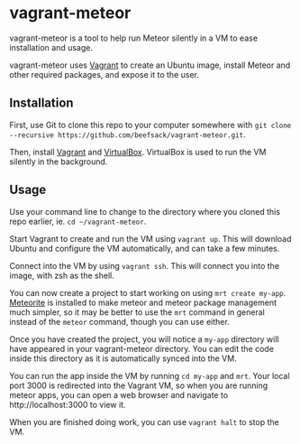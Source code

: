 vagrant-meteor
==============

vagrant-meteor is a tool to help run Meteor silently in a VM to ease
installation and usage.

vagrant-meteor uses [Vagrant](http://www.vagrantup.com/) to create an Ubuntu
image, install Meteor and other required packages, and expose it to the user.

Installation
------------

First, use Git to clone this repo to your computer somewhere with `git clone
--recursive https://github.com/beefsack/vagrant-meteor.git`.

Then, install [Vagrant](http://downloads.vagrantup.com/) and
[VirtualBox](https://www.virtualbox.org/wiki/Downloads).  VirtualBox is used to
run the VM silently in the background.

Usage
-----

Use your command line to change to the directory where you cloned this repo
earlier, ie. `cd ~/vagrant-meteor`.

Start Vagrant to create and run the VM using `vagrant up`.  This will download
Ubuntu and configure the VM automatically, and can take a few minutes.

Connect into the VM by using `vagrant ssh`.  This will connect you into the
image, with zsh as the shell.

You can now create a project to start working on using `mrt create my-app`.
[Meteorite](http://oortcloud.github.io/meteorite/) is installed to make meteor
and meteor package management much simpler, so it may be better to use the `mrt`
command in general instead of the `meteor` command, though you can use either.

Once you have created the project, you will notice a `my-app` directory will
have appeared in your vagrant-meteor directory.  You can edit the code inside
this directory as it is automatically synced into the VM.

You can run the app inside the VM by running `cd my-app` and `mrt`.  Your local
port 3000 is redirected into the Vagrant VM, so when you are running meteor
apps, you can open a web browser and navigate to http://localhost:3000 to view
it.

When you are finished doing work, you can use `vagrant halt` to stop the VM.

